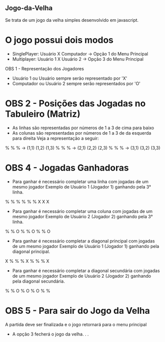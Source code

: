## Jogo-da-Velha
Se trata de um jogo da velha simples desenvolvido em javascript.

# O jogo possui dois modos

- SinglePlayer: Usuário X Computador -> Opção 1 do Menu Principal
- Multiplayer: Usuário 1 X Usuário 2 -> Opção 3 do Menu Principal

 OBS 1 - Representação dos Jogadores

- Usuário 1 ou Usuário sempre serão representado por 'X'
- Computador ou Usuário 2 sempre serão representados por 'O'

# OBS 2 - Posições das Jogadas no Tabuleiro (Matriz)

- As linhas são representadas por números de 1 a 3 de cima para baixo
- As colunas são representadas por números de 1 a 3 de da esquerda para direita
Veja a representação a seguir:

% % % -> (1,1) (1,2) (1,3)
% % % -> (2,1) (2,2) (2,3)
% % % -> (3,1) (3,2) (3,3)

# OBS 4 - Jogadas Ganhadoras

- Para ganhar é necessário completar uma linha com jogadas de um mesmo jogador
Exemplo de Usuário 1 (Jogador 1) ganhando pela 3° linha.

% % %
% % %
X X X 

- Para ganhar é necessário completar uma coluna com jogadas de um mesmo jogador
Exemplo de Usuário 2 (Jogador 2) ganhando pela 3° linha.

% % O
% % O
% % O 

- Para ganhar é necessário completar a diagonal principal com jogadas de um mesmo jogador
Exemplo de Usuário 1 (Jogador 1) ganhando pela diagonal principal.

X % %
% X %
% % X

- Para ganhar é necessário completar a diagonal secundária com jogadas de um mesmo jogador
Exemplo de Usuário 2 (Jogador 2) ganhando pela diagonal secundária.

% % O
% O %
O % %

# OBS 5 - Para sair do Jogo da Velha

A partida deve ser finalizada e o jogo retornará para o menu principal
- A opção 3 fecherá o jogo da velha. . . 

